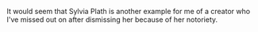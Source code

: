 It would seem that Sylvia Plath is another example for me of a creator who I've missed out on after dismissing her because of her notoriety.